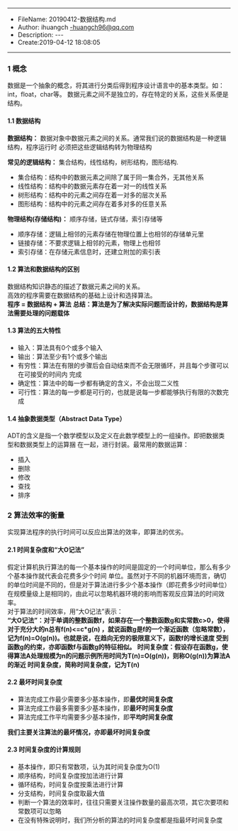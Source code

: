 ___
- FileName: 20190412-数据结构.md
- Author: ihuangch -huangch96@qq.com
- Description: ---
- Create:2019-04-12 18:08:05
___

### 1 概念
数据是一个抽象的概念，将其进行分类后得到程序设计语言中的基本类型。如：int，float，char等。
数据元素之间不是独立的，存在特定的关系，这些关系便是结构。  
#### 1.1 数据结构
**数据结构：** 数据对象中数据元素之间的关系。通常我们说的数据结构是一种逻辑结构，程序运行时
必须把这些逻辑结构转为物理结构  

**常见的逻辑结构：** 集合结构，线性结构，树形结构，图形结构.  
- 集合结构：结构中的数据元素之间除了属于同一集合外，无其他关系
- 线性结构：结构中的数据元素存在着一对一的线性关系
- 树形结构：结构中的元素之间存在着一对多的层次关系
- 图形结构：结构中的元素之间存在着多对多的任意关系



**物理结构(存储结构)：** 顺序存储，链式存储，索引存储等
- 顺序存储：逻辑上相邻的元素存储在物理位置上也相邻的存储单元里
- 链接存储：不要求逻辑上相邻的元素，物理上也相邻
- 索引存储：在存储元素信息时，还建立附加的索引表

#### 1.2 算法和数据结构的区别
数据结构知识静态的描述了数据元素之间的关系。  
高效的程序需要在数据结构的基础上设计和选择算法。  
**程序 = 数据结构 + 算法** 
**总结：算法是为了解决实际问题而设计的，数据结构是算法需要处理的问题载体**

#### 1.3 算法的五大特性
- 输入：算法具有0个或多个输入
- 输出：算法至少有1个或多个输出
- 有穷性：算法在有限的步骤后会自动结束而不会无限循环，并且每个步骤可以在可接受的时间内
完成
- 确定性：算法中的每一步都有确定的含义，不会出现二义性
- 可行性：算法的每一步都是可行的，也就是说每一步都能够执行有限的次数完成
#### 1.4 抽象数据类型（Abstract Data Type）
ADT的含义是指一个数学模型以及定义在此数学模型上的一组操作。即把数据类型和数据类型上的运算捆
在一起，进行封装。最常用的数据运算：
- 插入
- 删除
- 修改
- 查找
- 排序


### 2 算法效率的衡量
实现算法程序的执行时间可以反应出算法的效率，即算法的优劣。
#### 2.1 时间复杂度和“大O记法”
假定计算机执行算法的每一个基本操作的时间是固定的一个时间单位，那么有多少个基本操作就代表会花费多少个时间
单位。虽然对于不同的机器环境而言，确切的单位时间是不同的，但是对于算法进行多少个基本操作（即花费多少时间单位）
在规模量级上是相同的，由此可以忽略机器环境的影响而客观反应算法的时间效率。  
对于算法的时间效率，用“大O记法”表示：  
**“大O记法”：对于单调的整数函数f，如果存在一个整数函数g和实常数c>0，使得对于充分大的n总有f(n)<=c*g(n)
，就说函数g是f的一个渐近函数（忽略常数），记为f(n)=O(g(n))。也就是说，在趋向无穷的极限意义下，函数f的增长速度
受到函数g的约束，亦即函数f与函数g的特征相似。**
**时间复杂度：假设存在函数g，使得算法A处理规模为n的问题示例所用时间为T(n)=O(g(n))，则称O(g(n))为算法A的渐近
时间复杂度，简称时间复杂度，记为T(n)**

#### 2.2 最坏时间复杂度
- 算法完成工作最少需要多少基本操作，即**最优时间复杂度**
- 算法完成工作最多需要多少基本操作，即**最坏时间复杂度**
- 算法完成工作平均需要多少基本操作，即**平均时间复杂度**


**我们主要关注算法的最坏情况，亦即最坏时间复杂度**

#### 2.3 时间复杂度的计算规则
- 基本操作，即只有常数项，认为其时间复杂度为O(1)
- 顺序结构，时间复杂度按加法进行计算
- 循环结构，时间复杂度按乘法进行计算
- 分支结构，时间复杂度取最大值
- 判断一个算法的效率时，往往只需要关注操作数量的最高次项，其它次要项和常数项可以忽略
- 在没有特殊说明时，我们所分析的算法的时间复杂度都是指最坏时间复杂度


